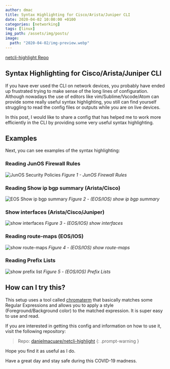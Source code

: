 ```yaml
---
author: dmac
title: Syntax Highlighting for Cisco/Arista/Juniper CLI
date: 2020-04-02 10:00:00 +0100
categories: [networking]
tags: [linux]
img_path: /assets/img/posts/
image: 
  path: "2020-04-02/img-preview.webp"
---
```


[netcli-highlight Repo](https://github.com/danielmacuare/netcli-highlight)

## Syntax Highlighting for Cisco/Arista/Juniper CLI

If you have ever used the CLI on network devices, you probably have ended up frustrated trying to make sense of the long lines of configuration. Although nowadays the use of editors like vim/Sublime/Vscode/Atom can provide some really useful syntax highlighting, you still can find yourself struggling to read the config files or outputs while you are on live devices.

In this post, I would like to share a config that has helped me to work more efficiently in the CLI by providing some very useful syntax highlighting.

## Examples

Next, you can see examples of the syntax highlighting:

### Reading JunOS Firewall Rules

![JunOS Security Policies](2020-04-02/fig1-junos-sec-policies.webp)
_Figure 1 - JunOS Firewall Rules_

### Reading Show ip bgp summary (Arista/Cisco)

![EOS Show ip bgp summary](2020-04-02/fig2-eos-show-ip-bgp-summary.webp)
_Figure 2 - (EOS/IOS) show ip bgp summary_

### Show interfaces (Arista/Cisco/Juniper)

![show interfaces](2020-04-02/fig3-ios-show-interfaces.webp)
_Figure 3 - (EOS/IOS) show interfaces_

### Reading route-maps (EOS/IOS)

![show route-maps](2020-04-02/fig4-ios-show-route-maps.webp)
_Figure 4 - (EOS/IOS) show route-maps_

### Reading Prefix Lists

![show prefix list](2020-04-02/fig5-ios-prefix-lists.webp)
_Figure 5 - (EOS/IOS) Prefix Lists_

## How can I try this?

This setup uses a tool called [chromaterm](https://github.com/hSaria/ChromaTerm) that basically matches some Regular Expressions and allows you to apply a style (Foreground/Background color) to the matched expression. It is super easy to use and read.

If you are interested in getting this config and information on how to use it, visit the following repository:

> Repo: [danielmacuare/netcli-highlight](https://github.com/danielmacuare/netcli-highlight)
{: .prompt-warning }

Hope you find it as useful as I do.

Have a great day and stay safe during this COVID-19 madness.
